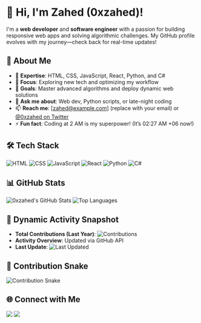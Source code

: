 # 👋 Hi, I'm Zahed (0xzahed)!

I'm a **web developer** and **software engineer** with a passion for building responsive web apps and solving algorithmic challenges. My GitHub profile evolves with my journey—check back for real-time updates!

## 🚀 About Me
- 🌱 **Expertise**: HTML, CSS, JavaScript, React, Python, and C#
- 🔭 **Focus**: Exploring new tech and optimizing my workflow
- 🎯 **Goals**: Master advanced algorithms and deploy dynamic web solutions
- 💬 **Ask me about**: Web dev, Python scripts, or late-night coding
- 📫 **Reach me**: [zahed@example.com] (replace with your email) or [@0xzahed on Twitter](https://twitter.com/0xzahed)
- ⚡ **Fun fact**: Coding at 2 AM is my superpower! (It’s 02:27 AM +06 now!)

## 🛠️ Tech Stack
![HTML](https://img.shields.io/badge/HTML5-E34F26?style=flat-square&logo=html5&logoColor=white)
![CSS](https://img.shields.io/badge/CSS3-1572B6?style=flat-square&logo=css3&logoColor=white)
![JavaScript](https://img.shields.io/badge/JavaScript-F7DF1E?style=flat-square&logo=javascript&logoColor=black)
![React](https://img.shields.io/badge/React-61DAFB?style=flat-square&logo=react&logoColor=black)
![Python](https://img.shields.io/badge/Python-3776AB?style=flat-square&logo=python&logoColor=white)
![C#](https://img.shields.io/badge/C%23-239120?style=flat-square&logo=c-sharp&logoColor=white)

## 📊 GitHub Stats
![0xzahed's GitHub Stats](https://github-readme-stats.vercel.app/api?username=0xzahed&show_icons=true&theme=radical&hide_border=true)
![Top Languages](https://github-readme-stats.vercel.app/api/top-langs/?username=0xzahed&layout=compact&theme=radical)

## 📅 Dynamic Activity Snapshot
- **Total Contributions (Last Year)**: ![Contributions](https://img.shields.io/badge/Dynamic-261-green?style=flat-square)
- **Activity Overview**: Updated via GitHub API
- **Last Update**: ![Last Updated](https://img.shields.io/date/1696118400?label=Last%20Updated&style=flat-square)

## 🎨 Contribution Snake
![Contribution Snake](https://raw.githubusercontent.com/0xzahed/0xzahed/output/github-contribution-grid-snake.svg)

## 🌐 Connect with Me
[<img src="https://img.shields.io/badge/LinkedIn-0077B5?style=flat-square&logo=linkedin&logoColor=white" />](https://linkedin.com/in/your-profile)
[<img src="https://img.shields.io/badge/Twitter-1DA1F2?style=flat-square&logo=twitter&logoColor=white" />](https://twitter.com/0xzahed)
